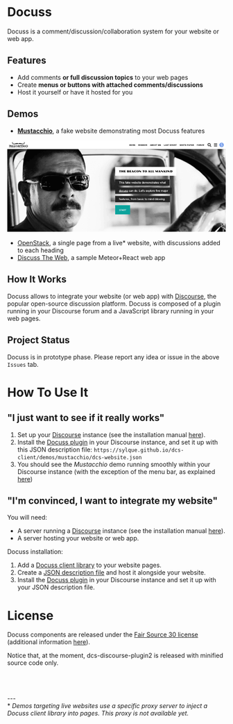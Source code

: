 # Docuss

Docuss is a comment/discussion/collaboration system for your website or web app.

## Features

- Add comments **or full discussion topics** to your web pages
- Create **menus or buttons with attached comments/discussions**
- Host it yourself or have it hosted for you

## Demos

- **[Mustacchio](http://www.docuss.org)**, a fake website demonstrating most
  Docuss features

<p align="center"><a href="http://www.docuss.org">
  <img src="mustacchio.png" target="_blank">
</a></p>

- [OpenStack](http://www.docuss.org/docuss/openst), a single page from a live\*
  website, with discussions added to each heading
- [Discuss The Web](http://www.docuss.org/docuss/d_home), a sample Meteor+React
  web app

## How It Works

Docuss allows to integrate your website (or web app) with
[Discourse](https://www.discourse.org/), the popular open-source discussion
platform. Docuss is composed of a plugin running in your Discourse forum and a
JavaScript library running in your web pages.

## Project Status

Docuss is in prototype phase. Please report any idea or issue in the above
`Issues` tab.

# How To Use It

## "I just want to see if it really works"

1. Set up your [Discourse](https://www.discourse.org/) instance (see the
   installation manual
   [here](https://github.com/discourse/discourse/blob/master/docs/INSTALL.md)).
2. Install the [Docuss plugin](https://github.com/sylque/dcs-discourse-plugin2)
   in your Discourse instance, and set it up with this JSON description file:
   `https://sylque.github.io/dcs-client/demos/mustacchio/dcs-website.json`
3. You should see the _Mustacchio_ demo running smoothly within your Discourse
   instance (with the exception of the menu bar, as explained
   [here](https://github.com/sylque/dcs-discourse-plugin2#website-navigation))

## "I'm convinced, I want to integrate my website"

You will need:

- A server running a [Discourse](https://www.discourse.org/) instance (see the
  installation manual
  [here](https://github.com/discourse/discourse/blob/master/docs/INSTALL.md)).
- A server hosting your website or web app.

Docuss installation:

1. Add a [Docuss client library](https://github.com/sylque/dcs-client) to your
   website pages.
2. Create a
   [JSON description file](https://github.com/sylque/dcs-website-schema) and
   host it alongside your website.
3. Install the [Docuss plugin](https://github.com/sylque/dcs-discourse-plugin2)
   in your Discourse instance and set it up with your JSON description file.

# License

Docuss components are released under the
[Fair Source 30 license](https://github.com/sylque/docuss/blob/master/LICENSE)
(additional information [here](https://fair.io/)).

Notice that, at the moment, dcs-discourse-plugin2 is released with minified
source code only.

<br /><br /><br /> ---<br /> \* _Demos targeting live websites use a specific
proxy server to inject a Docuss client library into pages. This proxy is not
available yet._
